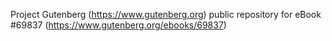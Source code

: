 Project Gutenberg (https://www.gutenberg.org) public repository for
eBook #69837 (https://www.gutenberg.org/ebooks/69837)
